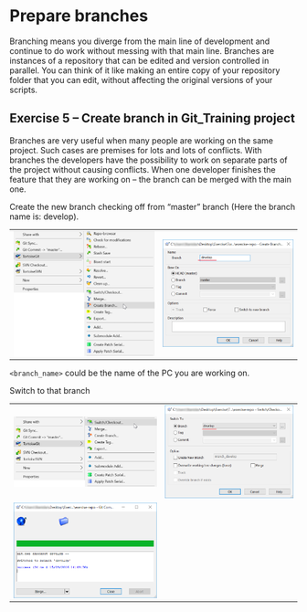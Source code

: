 # Prepare branches

Branching means you diverge from the main line of development and continue to do work without messing with that main line. Branches are instances of a repository that can be edited and version controlled in parallel. You can think of it like making an entire copy of your repository folder that you can edit, without affecting the original versions of your scripts.

## Exercise 5 – Create branch in Git_Training project

Branches are very useful when many people are working on the same project. Such cases are premises for lots and lots of conflicts. With branches the developers have the possibility to work on separate parts of the project without causing conflicts. When one developer finishes the feature that they are working on – the branch can be merged with the main one.

Create the new branch checking off from “master” branch (Here the branch name is: develop).

|||
| -------- | -------- |
| ![Git-Bash-14.png](https://github.com/fmassonn/Git_Training/raw/master/resources/14.png) | ![Git-Bash-15.png](https://github.com/fmassonn/Git_Training/raw/master/resources/15.png) |

`<branch_name>` could be the name of the PC you are working on.

Switch to that branch

|||
| -------- | -------- |
| ![Git-Bash-16.png](https://github.com/fmassonn/Git_Training/raw/master/resources/16.png) | ![Git-Bash-17.png](https://github.com/fmassonn/Git_Training/raw/master/resources/17.png) |
| ![Git-Bash-18.png](https://github.com/fmassonn/Git_Training/raw/master/resources/18.png) | |
